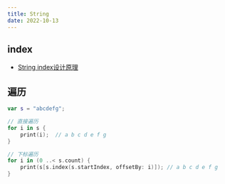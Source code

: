 ```yaml
---
title: String
date: 2022-10-13
---
```

## index
* [String index设计原理](https://kemchenj.github.io/2019-10-07/)

## 遍历
```swift
var s = "abcdefg";

// 直接遍历
for i in s {
    print(i);  // a b c d e f g
}

// 下标遍历
for i in (0 ..< s.count) {
    print(s[s.index(s.startIndex, offsetBy: i)]); // a b c d e f g
}
```
